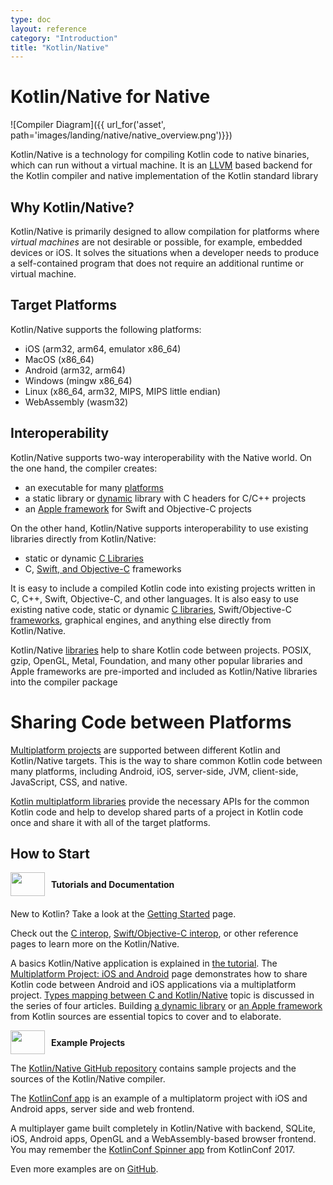 ```yaml
---
type: doc
layout: reference
category: "Introduction"
title: "Kotlin/Native"
---
```


# **Kotlin/Native for Native**

![Compiler Diagram]({{ url_for('asset', path='images/landing/native/native_overview.png')}})

Kotlin/Native is a technology for compiling Kotlin code to native binaries, which can run without a virtual machine.
It is an [LLVM](https://llvm.org/) based backend for the Kotlin compiler and native implementation of the Kotlin standard
library

## Why Kotlin/Native?

Kotlin/Native is primarily designed to allow compilation for platforms where *virtual machines* are not
desirable or possible, for example, embedded devices or iOS.
It solves the situations when a developer needs to produce a 
self-contained program that does not require an additional runtime or virtual machine.

## Target Platforms

Kotlin/Native supports the following platforms:
   * iOS (arm32, arm64, emulator x86_64)
   * MacOS (x86_64)
   * Android (arm32, arm64)
   * Windows (mingw x86_64)
   * Linux (x86_64, arm32, MIPS, MIPS little endian)
   * WebAssembly (wasm32)

## Interoperability

Kotlin/Native supports two-way interoperability with the Native world. 
On the one hand, the compiler creates:
- an executable for many [platforms](#target-platforms)
- a static library or [dynamic](/docs/tutorials/native/dynamic-libraries.html) library with C headers for C/C++ projects
- an [Apple framework](/docs/tutorials/native/apple-framework.html) for Swift and Objective-C projects

On the other hand, Kotlin/Native supports interoperability to use existing libraries
directly from Kotlin/Native:
- static or dynamic [C Libraries](/docs/reference/native/c_interop.html)
- C, [Swift, and Objective-C](/docs/reference/native/objc_interop.html) frameworks

It is easy to include a compiled Kotlin code into
existing projects written in C, C++, Swift, Objective-C, and other languages.
It is also easy to use existing native code, 
static or dynamic [C libraries](/docs/reference/native/c_interop.html),
Swift/Objective-C [frameworks](/docs/reference/native/objc_interop.html),
graphical engines, and anything else directly from Kotlin/Native.

Kotlin/Native [libraries](/docs/reference/native/platform_libs.html) help to share Kotlin
code between projects.
POSIX, gzip, OpenGL, Metal, Foundation, and many other popular libraries and Apple frameworks
are pre-imported and included as Kotlin/Native libraries into the compiler package

# Sharing Code between Platforms

[Multiplatform projects](/docs/reference/multiplatform.html) are supported between different Kotlin and
Kotlin/Native targets.
This is the way to share common Kotlin code between many platforms, including Android, iOS, server-side, JVM, client-side, 
JavaScript, CSS, and native.

[Kotlin multiplatform libraries](/docs/reference/multiplatform.html#multiplatform-libraries)
provide the necessary APIs for the common Kotlin code and help to develop
shared parts of a project in Kotlin code once and share it with all of the target platforms. 

## How to Start

<div style="display: flex; align-items: center; margin-bottom: 20px">
    <img src="{{ url_for('asset', path='images/landing/native/book.png') }}" height="38p" width="55" style="margin-right: 10px;">
    <b>Tutorials and Documentation</b>
</div>

New to Kotlin? Take a look at the [Getting Started](/docs/reference/basic-syntax.html) page.

Check out the [C interop](/docs/reference/native/c_interop.html), 
[Swift/Objective-C interop](/docs/reference/native/objc_interop.html), or other
reference pages to learn more on the Kotlin/Native.

A basics Kotlin/Native application is explained in 
[the tutorial](/docs/tutorials/native/basic-kotlin-native-app.html). 
The [Multiplatform Project: iOS and Android](/docs/tutorials/native/mpp-ios-android.html) page
demonstrates how to share Kotlin code between Android and iOS applications via a multiplatform project.
[Types mapping between C and Kotlin/Native](/docs/tutorials/native/mapping-primitive-data-types-from-c.html)
topic is discussed in the series of four articles.
Building [a dynamic library](/docs/tutorials/native/dynamic-libraries.html) or
[an Apple framework](/docs/tutorials/native/apple-framework.html) from Kotlin sources are essential topics
to cover and to elaborate.

 
<div style="display: flex; align-items: center; margin-bottom: 10px;">
    <img src="{{ url_for('asset', path='images/landing/native/try.png') }}" height="38p" width="55" style="margin-right: 10px;">
    <b>Example Projects</b>
</div>

The [Kotlin/Native GitHub repository](https://github.com/JetBrains/kotlin-native/tree/master/samples) 
contains sample projects and the sources of the Kotlin/Native compiler.

The [KotlinConf app](https://github.com/JetBrains/kotlinconf-app/tree/master/ios) is an example
of a multiplatorm project with iOS and Android apps, server side and web frontend. 

A multiplayer game built completely in Kotlin/Native with backend, SQLite, iOS, Android apps,
OpenGL and a WebAssembly-based browser frontend. You may remember the
[KotlinConf Spinner app](https://github.com/jetbrains/kotlinconf-spinner) from KotlinConf 2017.

Even more examples are on [GitHub](https://github.com/JetBrains/kotlin-examples).

